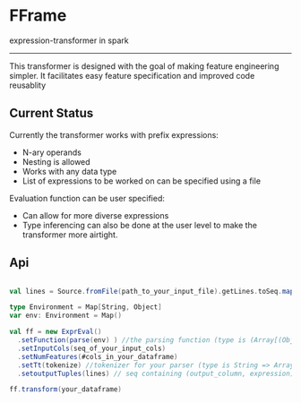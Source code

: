FFrame
======
expression-transformer in spark

----------------
This transformer is designed with the goal of making feature engineering simpler. It facilitates easy feature specification and improved code reusablity


Current Status
--------------
Currently the transformer works with prefix expressions:
- N-ary operands
- Nesting is allowed
- Works with any data type
- List of expressions to be worked on can be specified using a file


Evaluation function can be user specified:
- Can allow for more diverse expressions
- Type inferencing can also be done at the user level to make the transformer more airtight.


Api
---------
````scala

val lines = Source.fromFile(path_to_your_input_file).getLines.toSeq.map(l => (l.split('=')(0).trim, l.split('=')(1).trim))

type Environment = Map[String, Object]
var env: Environment = Map()

val ff = new ExprEval()
  .setFunction(parse(env) ) //the parsing function (type is (Array[(Object, Object)]) =>  (Map[String, Object]) => Object)
  .setInputCols(seq_of_your_input_cols)
  .setNumFeatures(#cols_in_your_dataframe)
  .setTt(tokenize) //tokenizer for your parser (type is String => Array[(Object, Object)])
  .setoutputTuples(lines) // seq containing (output_column, expression) tuples

ff.transform(your_dataframe)
````



